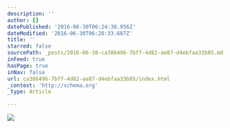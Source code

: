 ```yaml
---
description: ''
author: []
datePublished: '2016-06-30T06:24:30.956Z'
dateModified: '2016-06-30T06:20:33.687Z'
title: ''
starred: false
sourcePath: _posts/2016-06-30-ca386496-7bff-4d82-ae87-d4ebfaa33b85.md
inFeed: true
hasPage: true
inNav: false
url: ca386496-7bff-4d82-ae87-d4ebfaa33b85/index.html
_context: 'http://schema.org'
_type: Article

---
```

![](https://the-grid-user-content.s3-us-west-2.amazonaws.com/ee578885-17d0-4b5e-98f1-85a56e52ab88.jpg)